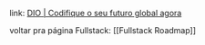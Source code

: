 
link: [DIO | Codifique o seu futuro global agora](https://web.dio.me/track/formacao-javascript-developer)

voltar pra página Fullstack: [[Fullstack Roadmap]]
